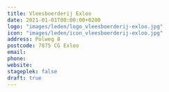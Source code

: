 ```yaml
---
title: Vleesboerderij Exloo
date: 2021-01-01T00:00:00+0200
logo: "images/leden/logo_vleesboerderij-exloo.jpg"
icon: "images/leden/icon_vleesboerderij-exloo.jpg"
address: Polweg 8
postcode: 7875 CG Exloo
email: 
phone: 
website: 
stageplek: false
draft: true
---
```


